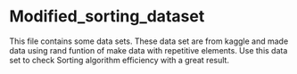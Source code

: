 # Modified_sorting_dataset
This file contains some data sets. These data set are from kaggle and made data using rand funtion of make data with repetitive elements. Use this data set to check Sorting algorithm efficiency with a great result.
